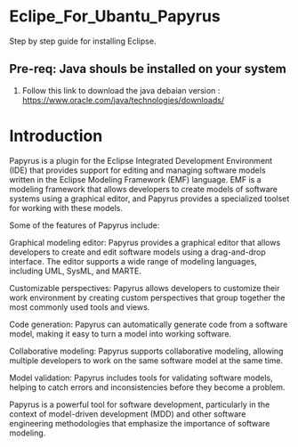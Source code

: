 # Eclipe_For_Ubantu_Papyrus
Step by step guide for installing Eclipse.
  ## Pre-req: Java shouls be installed on your system
  1. Follow this link to download the java debaian version : https://www.oracle.com/java/technologies/downloads/
  
 # Introduction 
 Papyrus is a plugin for the Eclipse Integrated Development Environment (IDE) that provides support for editing and managing software models written in the Eclipse Modeling Framework (EMF) language. EMF is a modeling framework that allows developers to create models of software systems using a graphical editor, and Papyrus provides a specialized toolset for working with these models.

Some of the features of Papyrus include:

Graphical modeling editor: Papyrus provides a graphical editor that allows developers to create and edit software models using a drag-and-drop interface. The editor supports a wide range of modeling languages, including UML, SysML, and MARTE.

Customizable perspectives: Papyrus allows developers to customize their work environment by creating custom perspectives that group together the most commonly used tools and views.

Code generation: Papyrus can automatically generate code from a software model, making it easy to turn a model into working software.

Collaborative modeling: Papyrus supports collaborative modeling, allowing multiple developers to work on the same software model at the same time.

Model validation: Papyrus includes tools for validating software models, helping to catch errors and inconsistencies before they become a problem.

Papyrus is a powerful tool for software development, particularly in the context of model-driven development (MDD) and other software engineering methodologies that emphasize the importance of software modeling.




